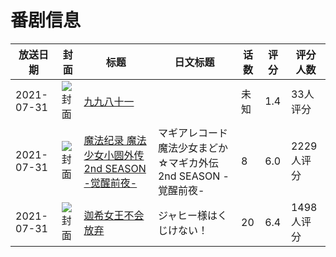 # 番剧信息

|放送日期|封面|标题|日文标题|话数|评分|评分人数|
|---|---|---|---|---|---|---|
|2021-07-31|![封面](https://lain.bgm.tv/pic/cover/c/43/7f/294865_LXLDu.jpg)|[九九八十一](https://bangumi.tv/subject/294865)||未知|1.4|33人评分|
|2021-07-31|![封面](https://lain.bgm.tv/pic/cover/c/32/50/302875_SjaCT.jpg)|[魔法纪录 魔法少女小圆外传 2nd SEASON -觉醒前夜-](https://bangumi.tv/subject/302875)|マギアレコード 魔法少女まどか☆マギカ外伝 2nd SEASON -覚醒前夜-|8|6.0|2229人评分|
|2021-07-31|![封面](https://lain.bgm.tv/pic/cover/c/85/45/333349_nnTfr.jpg)|[迦希女王不会放弃](https://bangumi.tv/subject/333349)|ジャヒー様はくじけない！|20|6.4|1498人评分|
